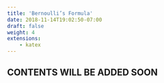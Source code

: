 ```yaml
---
title: 'Bernoulli’s Formula'
date: 2018-11-14T19:02:50-07:00
draft: false
weight: 4
extensions:
    - katex
---
```


## CONTENTS WILL BE ADDED SOON


